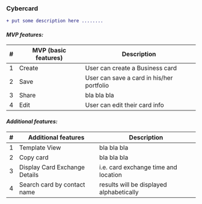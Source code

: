 ### Cybercard

```diff
+ put some description here ........
```

#### _MVP features:_

| # | MVP (basic features) | Description |
| - | ------ | ------ |
| 1 | Create| User can create a Business card |
| 2 | Save | User can save a card in his/her portfolio |
| 3 | Share | bla bla bla |
| 4 | Edit | User can edit their card info |

#### _Additional features:_

| # | Additional features | Description |
| - | ------ | ------ |
| 1 | Template View| bla bla bla |
| 2 | Copy card | bla bla bla |
| 3 | Display Card Exchange Details | i.e. card exchange time and location |
| 4 | Search card by contact name | results will be displayed alphabetically | 
